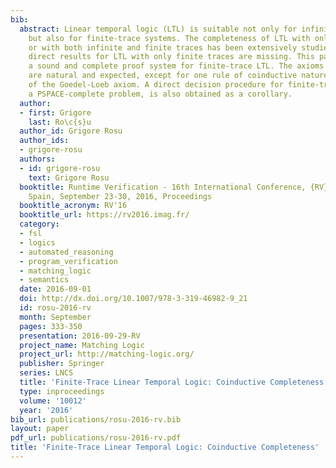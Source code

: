 ```yaml
---
bib:
  abstract: Linear temporal logic (LTL) is suitable not only for infinite-trace systems,
    but also for finite-trace systems. The completeness of LTL with only infinite
    or with both infinite and finite traces has been extensively studied, but similar
    direct results for LTL with only finite traces are missing. This paper proposes
    a sound and complete proof system for finite-trace LTL. The axioms and proof rules
    are natural and expected, except for one rule of coinductive nature, reminiscent
    of the Goedel-Loeb axiom. A direct decision procedure for finite-trace LTL satisfiability,
    a PSPACE-complete problem, is also obtained as a corollary.
  author:
  - first: Grigore
    last: Ro\c{s}u
  author_id: Grigore Rosu
  author_ids:
  - grigore-rosu
  authors:
  - id: grigore-rosu
    text: Grigore Rosu
  booktitle: Runtime Verification - 16th International Conference, {RV} 2016 Madrid,
    Spain, September 23-30, 2016, Proceedings
  booktitle_acronym: RV'16
  booktitle_url: https://rv2016.imag.fr/
  category:
  - fsl
  - logics
  - automated_reasoning
  - program_verification
  - matching_logic
  - semantics
  date: 2016-09-01
  doi: http://dx.doi.org/10.1007/978-3-319-46982-9_21
  id: rosu-2016-rv
  month: September
  pages: 333-350
  presentation: 2016-09-29-RV
  project_name: Matching Logic
  project_url: http://matching-logic.org/
  publisher: Springer
  series: LNCS
  title: 'Finite-Trace Linear Temporal Logic: Coinductive Completeness'
  type: inproceedings
  volume: '10012'
  year: '2016'
bib_url: publications/rosu-2016-rv.bib
layout: paper
pdf_url: publications/rosu-2016-rv.pdf
title: 'Finite-Trace Linear Temporal Logic: Coinductive Completeness'
---
```

